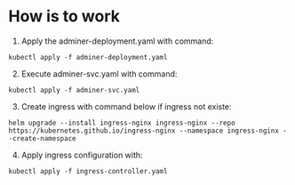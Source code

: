 # How is to work

1. Apply the adminer-deployment.yaml with command:
```
kubectl apply -f adminer-deployment.yaml
```

2. Execute adminer-svc.yaml with command:
```
kubectl apply -f adminer-svc.yaml
```

3. Create ingress with command below if ingress not existe:
```
helm upgrade --install ingress-nginx ingress-nginx --repo https://kubernetes.github.io/ingress-nginx --namespace ingress-nginx --create-namespace
```

4. Apply ingress configuration with:
```
kubectl apply -f ingress-controller.yaml
```
